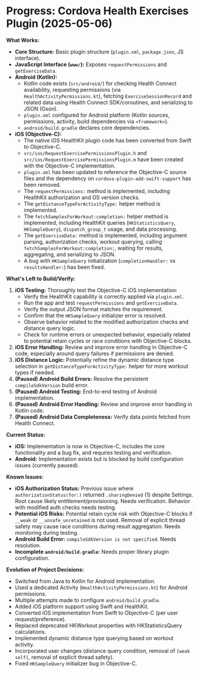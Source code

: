 # Progress: Cordova Health Exercises Plugin (2025-05-06)

**What Works:**

*   **Core Structure:** Basic plugin structure (`plugin.xml`, `package.json`, JS interface).
*   **JavaScript Interface (`www/`):** Exposes `requestPermissions` and `getExerciseData`.
*   **Android (Kotlin):**
    *   Kotlin code exists (`src/android/`) for checking Health Connect availability, requesting permissions (via `HealthActivityPermissions.kt`), fetching `ExerciseSessionRecord` and related data using Health Connect SDK/coroutines, and serializing to JSON (Gson).
    *   `plugin.xml` configured for Android platform (Kotlin sources, permissions, activity, build dependencies via `<framework>`).
    *   `android/build.gradle` declares core dependencies.
*   **iOS (Objective-C):**
    *   The native iOS HealthKit plugin code has been converted from Swift to Objective-C.
    *   `src/ios/RequestExercisePermissionsPlugin.h` and `src/ios/RequestExercisePermissionsPlugin.m` have been created with the Objective-C implementation.
    *   `plugin.xml` has been updated to reference the Objective-C source files and the dependency on `cordova-plugin-add-swift-support` has been removed.
    *   The `requestPermissions:` method is implemented, including HealthKit authorization and OS version checks.
    *   The `getDistanceTypeForActivityType:` helper method is implemented.
    *   The `fetchSamplesForWorkout:completion:` helper method is implemented, including HealthKit queries (`HKStatisticsQuery`, `HKSampleQuery`), `dispatch_group_t` usage, and data processing.
    *   The `getExerciseData:` method is implemented, including argument parsing, authorization checks, workout querying, calling `fetchSamplesForWorkout:completion:`, waiting for results, aggregating, and serializing to JSON.
    *   A bug with `HKSampleQuery` initialization (`completionHandler:` vs `resultsHandler:`) has been fixed.

**What's Left to Build/Verify:**

1.  **iOS Testing:** Thoroughly test the Objective-C iOS implementation:
    *   Verify the HealthKit capability is correctly applied via `plugin.xml`.
    *   Run the app and test `requestPermissions` and `getExerciseData`.
    *   Verify the output JSON format matches the requirement.
    *   Confirm that the `HKSampleQuery` initializer error is resolved.
    *   Observe behavior related to the modified authorization checks and distance query logic.
    *   Check for runtime errors or unexpected behavior, especially related to potential retain cycles or race conditions with Objective-C blocks.
2.  **iOS Error Handling:** Review and improve error handling in Objective-C code, especially around query failures if permissions are denied.
3.  **iOS Distance Logic:** Potentially refine the dynamic distance type selection in `getDistanceTypeForActivityType:` helper for more workout types if needed.
4.  **(Paused) Android Build Errors:** Resolve the persistent `compileSdkVersion` build error.
5.  **(Paused) Android Testing:** End-to-end testing of Android implementation.
6.  **(Paused) Android Error Handling:** Review and improve error handling in Kotlin code.
7.  **(Paused) Android Data Completeness:** Verify data points fetched from Health Connect.

**Current Status:**
*   **iOS:** Implementation is now in Objective-C, includes the core functionality and a bug fix, and requires testing and verification.
*   **Android:** Implementation exists but is blocked by build configuration issues (currently paused).

**Known Issues:**

*   **iOS Authorization Status:** Previous issue where `authorizationStatus(for:)` returned `.sharingDenied` (1) despite Settings. Root cause likely entitlement/provisioning. Needs verification. Behavior with modified auth checks needs testing.
*   **Potential iOS Risks:** Potential retain cycle risk with Objective-C blocks if `__weak` or `__unsafe_unretained` is not used. Removal of explicit thread safety may cause race conditions during result aggregation. Needs monitoring during testing.
*   **Android Build Error:** `compileSdkVersion is not specified`. Needs resolution.
*   **Incomplete `android/build.gradle`:** Needs proper library plugin configuration.

**Evolution of Project Decisions:**

*   Switched from Java to Kotlin for Android implementation.
*   Used a dedicated Activity (`HealthActivityPermissions.kt`) for Android permissions.
*   Multiple attempts made to configure `android/build.gradle`.
*   Added iOS platform support using Swift and HealthKit.
*   Converted iOS implementation from Swift to Objective-C (per user request/preference).
*   Replaced deprecated HKWorkout properties with HKStatisticsQuery calculations.
*   Implemented dynamic distance type querying based on workout activity.
*   Incorporated user changes (distance query condition, removal of `[weak self]`, removal of explicit thread safety).
*   Fixed `HKSampleQuery` initializer bug in Objective-C.
